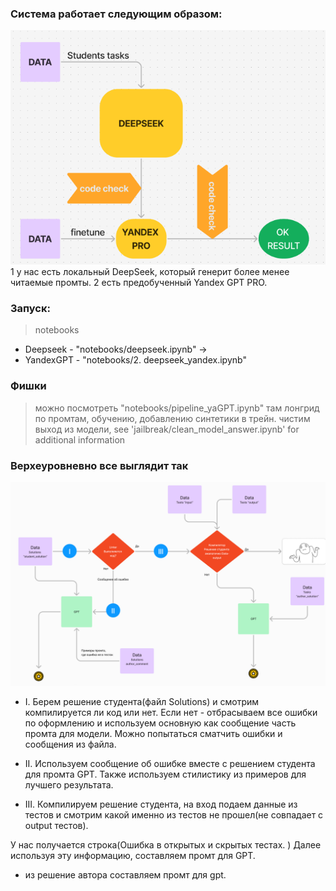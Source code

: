 ### Система работает следующим образом:
![alt text](assets/1.png)
1 у нас есть локальный DeepSeek, который генерит более менее читаемые промты.
2 есть предобученный Yandex GPT PRO.

### Запуск:
> notebooks
- Deepseek - "notebooks/deepseek.ipynb" ->
- YandexGPT - "notebooks/2. deepseek_yandex.ipynb"

### Фишки
> можно посмотреть "notebooks/pipeline_yaGPT.ipynb" там лонгрид по промтам, обучению, добавлению синтетики в трейн. 
> чистим выход из модели, see 'jailbreak/clean_model_answer.ipynb' for additional information


### Верхеуровневно все выглядит так
![alt text](assets/2.png)
- I. Берем решение студента(файл Solutions) и смотрим компилируется ли код или нет.
Если нет - отбрасываем все ошибки по оформлению и используем основную как сообщение часть промта для модели.
Можно попытаться сматчить ошибки и сообщения из файла.

- II. Используем сообщение об ошибке вместе с решением студента для промта GPT. Также используем стилистику из примеров для лучшего результата.

- III. Компилируем решение студента, на вход подаем данные из тестов и смотрим какой именно из тестов не прошел(не совпадает с output тестов).

У нас получается строка(Ошибка в открытых и скрытых тестах. )
Далее используя эту информацию, составляем промт для GPT.
+ из решение автора составляем промт для gpt.


